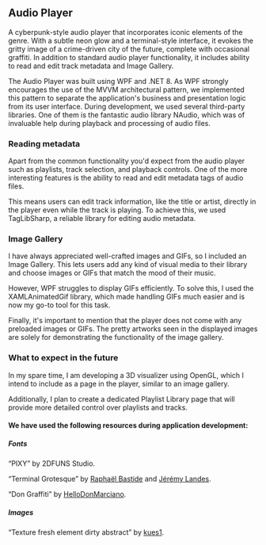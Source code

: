 ﻿## Audio Player

A cyberpunk-style audio player that incorporates iconic elements of the genre. 
With a subtle neon glow and a terminal-style interface, it evokes the gritty image of a crime-driven city of the future, complete with occasional graffiti. 
In addition to standard audio player functionality, it includes ability to read and edit track metadata and Image Gallery.


The Audio Player was built using WPF and .NET 8. 
As WPF strongly encourages the use of the MVVM architectural pattern, we implemented this pattern to separate the application's business and presentation logic from its user interface.
During development, we used several third-party libraries. One of them is the fantastic audio library NAudio, which was of invaluable help during playback and processing of audio files. 


### Reading metadata

Apart from the common functionality you'd expect from the audio player such as playlists, track selection, and playback controls.
One of the more interesting features is the ability to read and edit metadata tags of audio files. 

This means users can edit track information, like the title or artist, directly in the player even while the track is playing. 
To achieve this, we used TagLibSharp, a reliable library for editing audio metadata.



### Image Gallery

I have always appreciated well-crafted images and GIFs, so I included an Image Gallery. 
This lets users add any kind of visual media to their library and choose images or GIFs that match the mood of their music. 

However, WPF struggles to display GIFs efficiently. To solve this, I used the XAMLAnimatedGif library, which made handling GIFs much easier and is now my go-to tool for this task.
           
Finally, it's important to mention that the player does not come with any preloaded images or GIFs. The pretty artworks seen in the displayed images are solely for demonstrating the functionality of the image gallery.  



### What to expect in the future

In my spare time, I am developing a 3D visualizer using OpenGL, which I intend to include as a page in the player, similar to an image gallery. 

Additionally, I plan to create a dedicated Playlist Library page that will provide more detailed control over playlists and tracks.





#### We have used the following resources during application development:

##### Fonts

“PIXY” by 2DFUNS Studio.

“Terminal Grotesque” by [Raphaël Bastide](https://velvetyne.fr/authors/raphael-bastide/) and [Jérémy Landes](https://velvetyne.fr/authors/jjjlllnnn/).

“Don Graffiti” by [HelloDonMarciano](https://hellodonmarciano.com/).

##### Images

“Texture fresh element dirty abstract” by [kues1](https://www.freepik.com/free-photo/texture-fresh-element-dirty-abstract_1096288.htm).
